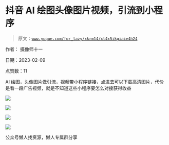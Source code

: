 # 抖音 AI 绘图头像图片视频，引流到小程序

> 原文：[`www.yuque.com/for_lazy/xkrm14/xl4x5ikgiaie4h24`](https://www.yuque.com/for_lazy/xkrm14/xl4x5ikgiaie4h24)



作者： 摄像师十一



日期：2023-02-09



点赞数：11

<ne-hole id="ue62b5b1d" data-lake-id="ue62b5b1d"><ne-card data-card-name="hr" data-card-type="block" id="VtLF1" data-event-boundary="card">

AI 绘图，头像图片做引流，视频带小程序链接，点进去可以下载高清图片，代价是看一段广告视频，就是不知道这些小程序要怎么对接获得收益



<ne-card data-card-name="image" data-card-type="inline" id="wLjtx" data-event-boundary="card">![](img/c04be49697ec9e9ad835befe756c4154.png)</ne-card>



<ne-card data-card-name="image" data-card-type="inline" id="Bjh3s" data-event-boundary="card">![](img/eb2a3ef08c4aad35209a7aa3b0f19b6c.png)</ne-card>



<ne-card data-card-name="image" data-card-type="inline" id="Vcfp6" data-event-boundary="card">![](img/3366bb521f715b726aa77e27e68cece5.png)</ne-card>



<ne-card data-card-name="image" data-card-type="inline" id="Q1CfI" data-event-boundary="card">![](img/e8e2097fc22ed18be4102748d22ca073.png)</ne-card>

<ne-hole id="ud4e3d35e" data-lake-id="ud4e3d35e"><ne-card data-card-name="hr" data-card-type="block" id="tEjwy" data-event-boundary="card">

公众号懒人找资源，懒人专属群分享

</ne-card></ne-hole></ne-card></ne-hole>